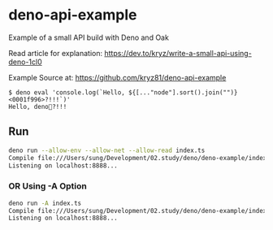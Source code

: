 # deno-api-example

Example of a small API build with Deno and Oak

Read article for explanation: https://dev.to/kryz/write-a-small-api-using-deno-1cl0

Example Source at: https://github.com/kryz81/deno-api-example

```
$ deno eval 'console.log(`Hello, ${[..."node"].sort().join("")}<0001f996>?!!!`)'
Hello, deno🦖?!!!
```

## Run

```bash
deno run --allow-env --allow-net --allow-read index.ts
Compile file:///Users/sung/Development/02.study/deno/deno-example/index.ts
Listening on localhost:8888...
```

### OR Using -A Option

```bash
deno run -A index.ts
Compile file:///Users/sung/Development/02.study/deno/deno-example/index.ts
Listening on localhost:8888...
```
